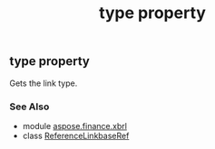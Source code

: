 ﻿---
title: type property
second_title: Aspose.Finance for Python via .NET API References
description: 
type: docs
weight: 120
url: /python-net/aspose.finance.xbrl/referencelinkbaseref/type/
is_root: false
---

## type property


Gets the link type.

### See Also
* module [aspose.finance.xbrl](../../)
* class [ReferenceLinkbaseRef](/finance/python-net/aspose.finance.xbrl/referencelinkbaseref)
